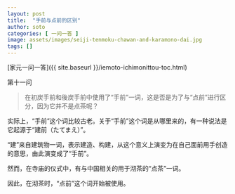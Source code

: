 ```yaml
---
layout: post
title:  "手前与点前的区别"
author: soto
categories: [ 一问一答 ]
image: assets/images/seiji-tenmoku-chawan-and-karamono-dai.jpg
tags: []
---
```


[家元一问一答]({{ site.baseurl }}/iemoto-ichimonittou-toc.html)

第十一问

> 在初炭手前和後炭手前中使用了“手前”一词，这是否是为了与“点前”进行区分，因为它并不是点茶呢？

实际上，“手前”这个词比较古老。关于“手前”这个词是从哪里来的，有一种说法是它起源于“建前（たてまえ）”。

“建”来自建筑物一词，表示建造、构建，从这个意义上演变为在自己面前用手创造的意思，由此演变成了“手前”。

然而，在寺庙的仪式中，有与中国相关的用于沏茶的“点茶”一词。

因此，在沏茶时，“点前”这个词开始被使用。
